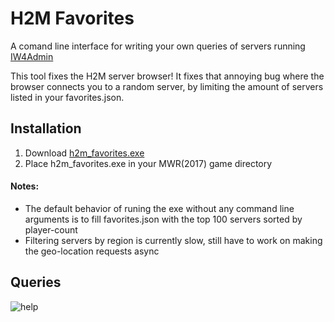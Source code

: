 [iw4m-server-master]: https://master.iw4.zip/servers#
[help-img]: https://i.imgur.com/Jcupr8A.png "query arguments"
[latest-dl]: https://github.com/WardLordRuby/H2M_favorites/releases/download/v0.1.0/h2m_favorites.exe

# H2M Favorites
A comand line interface for writing your own queries of servers running [IW4Admin][iw4m-server-master]

This tool fixes the H2M server browser! It fixes that annoying bug where the browser connects you to a random server, by limiting the amount of servers listed in your favorites.json.

## Installation
1. Download [h2m_favorites.exe][latest-dl]
2. Place h2m_favorites.exe in your MWR(2017) game directory

#### Notes:
- The default behavior of runing the exe without any command line arguments is to fill favorites.json with the top 100 servers sorted by player-count
- Filtering servers by region is currently slow, still have to work on making the geo-location requests async

## Queries
![help][help-img]


